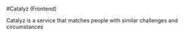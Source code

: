 #Catalyz (Frontend)

Catalyz is a service that matches people with similar challenges and circumstances
